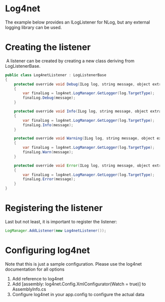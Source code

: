 # Log4net

The example below provides an ILogListener for NLog, but any external logging library can be used.

# Creating the listener

 A listener can be created by creating a new class deriving from LogListenerBase.

``` {.java data-syntaxhighlighter-params="brush: java; gutter: false; theme: Confluence" data-theme="Confluence" style="brush: java; gutter: false; theme: Confluence"}
public class Log4netListener : LogListenerBase
{
    protected override void Debug(ILog log, string message, object extraData)
    {
        var finalLog = log4net.LogManager.GetLogger(log.TargetType);
        finalLog.Debug(message);
    }

    protected override void Info(ILog log, string message, object extraData)
    {
        var finalLog = log4net.LogManager.GetLogger(log.TargetType);
        finalLog.Info(message);
    }

    protected override void Warning(ILog log, string message, object extraData)
    {
        var finalLog = log4net.LogManager.GetLogger(log.TargetType);
        finalLog.Warn(message);
    }

    protected override void Error(ILog log, string message, object extraData)
    {
        var finalLog = log4net.LogManager.GetLogger(log.TargetType);
        finalLog.Error(message);
    }
}
```

# Registering the listener

Last but not least, it is important to register the listener:

``` {.java data-syntaxhighlighter-params="brush: java; gutter: false; theme: Confluence" data-theme="Confluence" style="brush: java; gutter: false; theme: Confluence"}
LogManager.AddListener(new Log4netListener());
```

# Configuring log4net

Note that this is just a sample configuration. Please use the log4net documentation for all options

1.  Add reference to log4net
2.  Add [assembly: log4net.Config.XmlConfigurator(Watch = true)] to AssemblyInfo.cs
3.  Configure log4net in your app.config to configure the actual data

